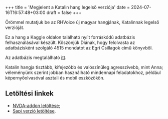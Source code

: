 +++
title = 'Megjelent a Katalin hang legelső verziója'
date = 2024-07-16T16:57:48+03:00
draft = false
+++

Örömmel mutatjuk be az RHVoice új magyar hangjának, Katalinnak legelső verzióját.

Ez a hang a Kaggle oldalon található nyílt forráskódú adatbázis felhasználásával készült.
Köszönjük Diának, hogy felolvasta az adatbázisként szolgáló 4515 mondatot az Egri Csillagok című könyvből.

Az adatbázis megtalálható [itt](https://www.kaggle.com/datasets/bryanpark/hungarian-single-speaker-speech-dataset).

Katalin hangja tisztább, kifejezőbb és valószínűleg agresszívebb, mint Anna; véleményünk szerint jobban használható mindennapi feladatokhoz, például képernyőolvasóval asztali és mobil eszközökön.

## Letöltési linkek

* [NVDA-addon letöltése](https://storage.cyrmax.ru/rhvoice/vce/RHVoice-voice-Hungarian-Katalin-Beta-4.0.1001.11.nvda-addon);
* [Sapi verzió letöltése](https://storage.cyrmax.ru/rhvoice/vce/RHVoice-voice-Hungarian-Katalin-Beta-v4.0.1001.20-setup.exe).
